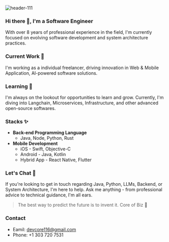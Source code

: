 ![header-111](https://github.com/core116/core116/assets/120689599/83212337-93ff-4790-bb52-b0173e8535e3)
### Hi there 👋, I'm a Software Engineer

With over 8 years of professional experience in the field, I'm currently focused on evolving software development and system architecture practices.

### Current Work 🔭

I'm working as a individual freelancer, driving innovation in Web & Mobile Application, AI-powered software solutions.

### Learning 🌱

I'm always on the lookout for opportunities to learn and grow. Currently, I'm diving into Langchain, Microservices, Infrastructure, and other advanced open-source softwares.

### Stacks ✨

- **Back-end Programming Language**
  - Java, Node, Python, Rust
- **Mobile Development**
  - iOS - Swift, Objective-C
  - Android - Java, Kotlin
  - Hybrid App - React Native, Flutter

### Let's Chat 💬

If you're looking to get in touch regarding Java, Python, LLMs, Backend, or System Architecture, I'm here to help. Ask me anything - from professional advice to technical guidance, I'm all ears.

> The best way to predict the future is to invent it. Core of Biz 🎯

### Contact
 - Eamil: devcore116@gmail.com
 - Phone: +1 303 720 7531
